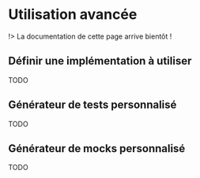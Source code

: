 # Utilisation avancée

!> La documentation de cette page arrive bientôt !

## Définir une implémentation à utiliser

TODO

## Générateur de tests personnalisé

TODO

## Générateur de mocks personnalisé

TODO
